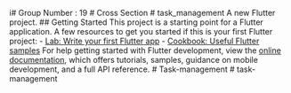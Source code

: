  i# Group Number : 19 # Cross Section # task_management A new Flutter project. ## Getting Started This project is a starting point for a Flutter application. A few resources to get you started if this is your first Flutter project: - [Lab: Write your first Flutter app](https://docs.flutter.dev/get-started/codelab) - [Cookbook: Useful Flutter samples](https://docs.flutter.dev/cookbook) For help getting started with Flutter development, view the [online documentation](https://docs.flutter.dev/), which offers tutorials, samples, guidance on mobile development, and a full API reference. # Task-management # task-management
